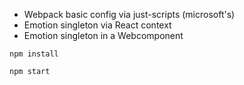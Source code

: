 - Webpack basic config via just-scripts (microsoft's)
- Emotion singleton via React context
- Emotion singleton in a Webcomponent

`npm install`

`npm start`
